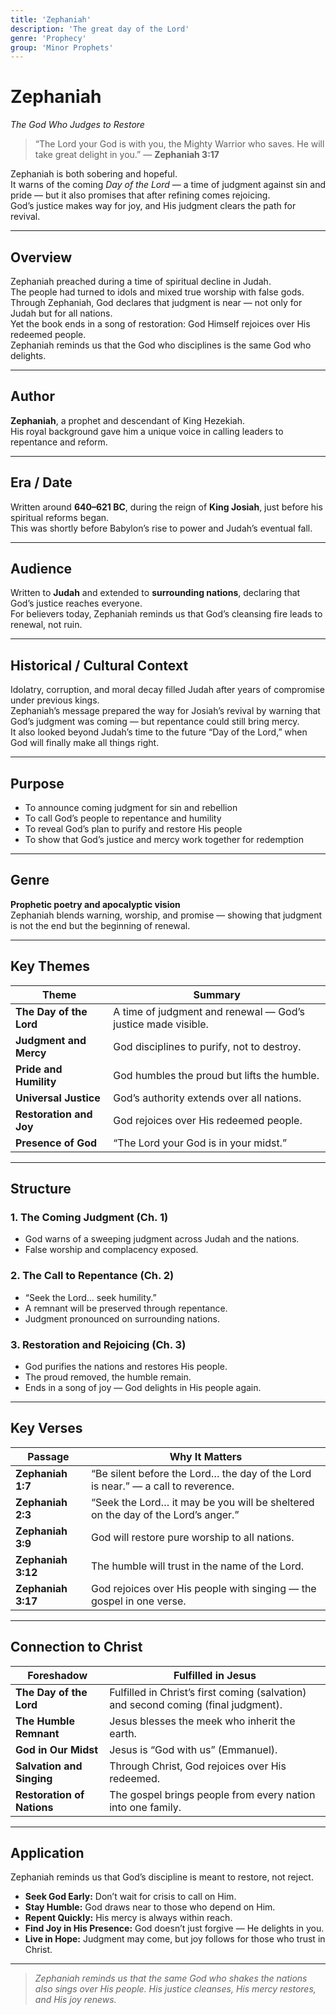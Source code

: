 ```yaml
---
title: 'Zephaniah'
description: 'The great day of the Lord'
genre: 'Prophecy'
group: 'Minor Prophets'
---
```


# Zephaniah  
*The God Who Judges to Restore*

> “The Lord your God is with you, the Mighty Warrior who saves. He will take great delight in you.” — **Zephaniah 3:17**

Zephaniah is both sobering and hopeful.  
It warns of the coming *Day of the Lord* — a time of judgment against sin and pride — but it also promises that after refining comes rejoicing.  
God’s justice makes way for joy, and His judgment clears the path for revival.

---

## Overview  
Zephaniah preached during a time of spiritual decline in Judah.  
The people had turned to idols and mixed true worship with false gods.  
Through Zephaniah, God declares that judgment is near — not only for Judah but for all nations.  
Yet the book ends in a song of restoration: God Himself rejoices over His redeemed people.  
Zephaniah reminds us that the God who disciplines is the same God who delights.

---

## Author  
**Zephaniah**, a prophet and descendant of King Hezekiah.  
His royal background gave him a unique voice in calling leaders to repentance and reform.

---

## Era / Date  
Written around **640–621 BC**, during the reign of **King Josiah**, just before his spiritual reforms began.  
This was shortly before Babylon’s rise to power and Judah’s eventual fall.

---

## Audience  
Written to **Judah** and extended to **surrounding nations**, declaring that God’s justice reaches everyone.  
For believers today, Zephaniah reminds us that God’s cleansing fire leads to renewal, not ruin.

---

## Historical / Cultural Context  
Idolatry, corruption, and moral decay filled Judah after years of compromise under previous kings.  
Zephaniah’s message prepared the way for Josiah’s revival by warning that God’s judgment was coming — but repentance could still bring mercy.  
It also looked beyond Judah’s time to the future “Day of the Lord,” when God will finally make all things right.

---

## Purpose  
- To announce coming judgment for sin and rebellion  
- To call God’s people to repentance and humility  
- To reveal God’s plan to purify and restore His people  
- To show that God’s justice and mercy work together for redemption  

---

## Genre  
**Prophetic poetry and apocalyptic vision**  
Zephaniah blends warning, worship, and promise — showing that judgment is not the end but the beginning of renewal.

---

## Key Themes  

| Theme | Summary |
|-------|----------|
| **The Day of the Lord** | A time of judgment and renewal — God’s justice made visible. |
| **Judgment and Mercy** | God disciplines to purify, not to destroy. |
| **Pride and Humility** | God humbles the proud but lifts the humble. |
| **Universal Justice** | God’s authority extends over all nations. |
| **Restoration and Joy** | God rejoices over His redeemed people. |
| **Presence of God** | “The Lord your God is in your midst.” |

---

## Structure  

### 1. The Coming Judgment (Ch. 1)
- God warns of a sweeping judgment across Judah and the nations.  
- False worship and complacency exposed.  

### 2. The Call to Repentance (Ch. 2)
- “Seek the Lord… seek humility.”  
- A remnant will be preserved through repentance.  
- Judgment pronounced on surrounding nations.  

### 3. Restoration and Rejoicing (Ch. 3)
- God purifies the nations and restores His people.  
- The proud removed, the humble remain.  
- Ends in a song of joy — God delights in His people again.  

---

## Key Verses  

| Passage | Why It Matters |
|----------|----------------|
| **Zephaniah 1:7** | “Be silent before the Lord… the day of the Lord is near.” — a call to reverence. |
| **Zephaniah 2:3** | “Seek the Lord… it may be you will be sheltered on the day of the Lord’s anger.” |
| **Zephaniah 3:9** | God will restore pure worship to all nations. |
| **Zephaniah 3:12** | The humble will trust in the name of the Lord. |
| **Zephaniah 3:17** | God rejoices over His people with singing — the gospel in one verse. |

---

## Connection to Christ  

| Foreshadow | Fulfilled in Jesus |
|-------------|-------------------|
| **The Day of the Lord** | Fulfilled in Christ’s first coming (salvation) and second coming (final judgment). |
| **The Humble Remnant** | Jesus blesses the meek who inherit the earth. |
| **God in Our Midst** | Jesus is “God with us” (Emmanuel). |
| **Salvation and Singing** | Through Christ, God rejoices over His redeemed. |
| **Restoration of Nations** | The gospel brings people from every nation into one family. |

---

## Application  
Zephaniah reminds us that God’s discipline is meant to restore, not reject.  
- **Seek God Early:** Don’t wait for crisis to call on Him.  
- **Stay Humble:** God draws near to those who depend on Him.  
- **Repent Quickly:** His mercy is always within reach.  
- **Find Joy in His Presence:** God doesn’t just forgive — He delights in you.  
- **Live in Hope:** Judgment may come, but joy follows for those who trust in Christ.  

---

> *Zephaniah reminds us that the same God who shakes the nations also sings over His people. His justice cleanses, His mercy restores, and His joy renews.*
